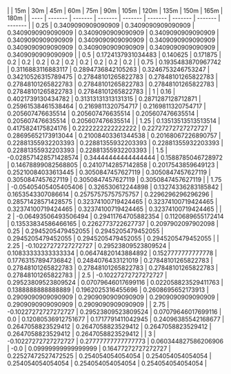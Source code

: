 | | 15m | 30m | 45m | 60m | 75m | 90m | 105m | 120m | 135m | 150m | 165m | 180m | 
| ---- | ------- | ------- | ------- | ------- | ------- | ------- | ------- | ------- |
| 0.25 | 0.3409090909090909 | 0.3409090909090909 | 0.3409090909090909 | 0.3409090909090909 | 0.3409090909090909 | 0.3409090909090909 | 0.3409090909090909 | 0.3409090909090909 | 0.3409090909090909 | 0.3409090909090909 | 0.3409090909090909 | 0.3409090909090909 | 
| 0.5 | 0.1724137931034483 | 0.140625 | 0.171875 | 0.2 | 0.2 | 0.2 | 0.2 | 0.2 | 0.2 | 0.2 | 0.2 | 0.2 | 
| 0.75 | 0.1935483870967742 | 0.3116883116883117 | 0.2894736842105263 | 0.3246753246753247 | 0.34210526315789475 | 0.27848101265822783 | 0.27848101265822783 | 0.27848101265822783 | 0.27848101265822783 | 0.27848101265822783 | 0.27848101265822783 | 0.27848101265822783 | 
| 1 | 0.16 | 0.4021739130434782 | 0.31313131313131315 | 0.2871287128712871 | 0.25961538461538464 | 0.2169811320754717 | 0.2169811320754717 | 0.205607476635514 | 0.205607476635514 | 0.205607476635514 | 0.205607476635514 | 0.205607476635514 | 
| 1.25 | 0.13513513513513514 | 0.4175824175824176 | 0.2222222222222222 | 0.22727272727272727 | 0.28695652173913044 | 0.21008403361344538 | 0.20168067226890757 | 0.22881355932203393 | 0.22881355932203393 | 0.22881355932203393 | 0.22881355932203393 | 0.22881355932203393 | 
| 1.5 | -0.028571428571428574 | 0.34444444444444444 | 0.1588785046728972 | 0.14678899082568805 | 0.24107142857142858 | 0.2017543859649123 | 0.25210084033613445 | 0.3050847457627119 | 0.3050847457627119 | 0.3050847457627119 | 0.3050847457627119 | 0.3050847457627119 | 
| 1.75 | -0.05405405405405406 | 0.326530612244898 | 0.13274336283185842 | 0.1653543307086614 | 0.25757575757575757 | 0.2296296296296296 | 0.28571428571428575 | 0.32374100719424465 | 0.32374100719424465 | 0.32374100719424465 | 0.32374100719424465 | 0.32374100719424465 | 
| 2 | -0.06493506493506494 | 0.29411764705882354 | 0.1120689655172414 | 0.13533834586466165 | 0.2262773722627737 | 0.2097902097902098 | 0.25 | 0.2945205479452055 | 0.2945205479452055 | 0.2945205479452055 | 0.2945205479452055 | 0.2945205479452055 | 
| 2.25 | -0.10227272727272727 | 0.29523809523809524 | 0.10833333333333334 | 0.06474820143884892 | 0.1527777777777778 | 0.17763157894736842 | 0.2484076433121019 | 0.27848101265822783 | 0.27848101265822783 | 0.27848101265822783 | 0.27848101265822783 | 0.27848101265822783 | 
| 2.5 | -0.10227272727272727 | 0.29523809523809524 | 0.07079646017699116 | 0.022058823529411763 | 0.1388888888888889 | 0.1962025316455696 | 0.2608695652173913 | 0.2909090909090909 | 0.2909090909090909 | 0.2909090909090909 | 0.2909090909090909 | 0.2909090909090909 | 
| 2.75 | -0.10227272727272727 | 0.29523809523809524 | 0.07079646017699116 | 0.0 | 0.12080536912751677 | 0.1717791411042945 | 0.24096385542168677 | 0.2647058823529412 | 0.2647058823529412 | 0.2647058823529412 | 0.2647058823529412 | 0.2647058823529412 | 
| 3 | -0.10227272727272727 | 0.27777777777777773 | 0.060344827586206906 | -0.0 | 0.09999999999999999 | 0.16477272727272727 | 0.22527472527472525 | 0.254054054054054 | 0.254054054054054 | 0.254054054054054 | 0.254054054054054 | 0.254054054054054 | 
